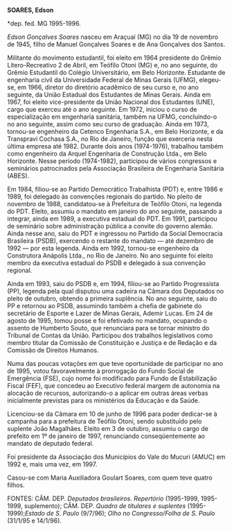 **SOARES, Edson**

\*dep. fed. MG 1995-1996.

*Edson Gonçalves Soares* nasceu em Araçuaí (MG) no dia 19 de novembro de
1945, filho de Manuel Gonçalves Soares e de Ana Gonçalves dos Santos.

Militante do movimento estudantil, foi eleito em 1964 presidente do
Grêmio Lítero-Recreativo 2 de Abril, em Teófilo Otoni (MG) e, no ano
seguinte, do Grêmio Estudantil do Colégio Universitário, em Belo
Horizonte. Estudante de engenharia civil da Universidade Federal de
Minas Gerais (UFMG), elegeu-se, em 1966, diretor do diretório acadêmico
de seu curso e, no ano seguinte, da União Estadual dos Estudantes de
Minas Gerais. Ainda em 1967, foi eleito vice-presidente da União
Nacional dos Estudantes (UNE), cargo que exerceu até o ano seguinte. Em
1972, iniciou o curso de especialização em engenharia sanitária, também
na UFMG, concluindo-o no ano seguinte, assim como seu curso de
graduação. Ainda em 1973, tornou-se engenheiro da Cetenco Engenharia
S.A., em Belo Horizonte, e da Transpravi Cochasa S.A., no Rio de
Janeiro, função que exerceria nesta última empresa até 1982. Durante
dois anos (1974-1976), trabalhou também como engenheiro da Arquel
Engenharia de Construção Ltda., em Belo Horizonte. Nesse período
(1974-1982), participou de vários congressos e seminários patrocinados
pela Associação Brasileira de Engenharia Sanitária (ABES).

Em 1984, filiou-se ao Partido Democrático Trabalhista (PDT) e, entre
1986 e 1989, foi delegado às convenções regionais do partido. No pleito
de novembro de 1988, candidatou-se à Prefeitura de Teófilo Otoni, na
legenda do PDT. Eleito, assumiu o mandato em janeiro do ano seguinte,
passando a integrar, ainda em 1989, a executiva estadual do PDT. Em
1991, participou de seminário sobre administração pública a convite do
governo alemão. Ainda nesse ano, saiu do PDT e ingressou no Partido da
Social Democracia Brasileira (PSDB), exercendo o restante do mandato —
até dezembro de 1992 — por esta legenda. Ainda em 1992, tornou-se
engenheiro da Construtora Anápolis Ltda., no Rio de Janeiro. No ano
seguinte foi eleito membro da executiva estadual do PSDB e delegado à
sua convenção regional.

Ainda em 1993, saiu do PSDB e, em 1994, filiou-se ao Partido
Progressista (PP), legenda pela qual disputou uma cadeira na Câmara dos
Deputados no pleito de outubro, obtendo a primeira suplência. No ano
seguinte, saiu do PP e retornou ao PSDB, assumindo também a chefia de
gabinete do secretário de Esporte e Lazer de Minas Gerais, Ademir Lucas.
Em 24 de agosto de 1995, tomou posse e foi efetivado no mandato,
ocupando o assento de Humberto Souto, que renunciara para se tornar
ministro do Tribunal de Contas da União. Participou dos trabalhos
legislativos como membro titular da Comissão de Constituição e Justiça e
de Redação e da Comissão de Direitos Humanos.

Numa das poucas votações em que teve oportunidade de participar no ano
de 1995, votou favoravelmente à prorrogação do Fundo Social de
Emergência (FSE), cujo nome foi modificado para Fundo de Estabilização
Fiscal (FEF), que concedeu ao Executivo federal margem de autonomia na
alocação de recursos, autorizando-o a aplicar em outras áreas verbas
inicialmente previstas para os ministérios da Educação e da Saúde.

Licenciou-se da Câmara em 10 de junho de 1996 para poder dedicar-se à
campanha para a prefeitura de Teófilo Otoni, sendo substituído pelo
suplente João Magalhães. Eleito em 3 de outubro, assumiu o cargo de
prefeito em 1º de janeiro de 1997, renunciando conseqüentemente ao
mandato de deputado federal.

Foi presidente da Associação dos Municípios do Vale do Mucuri (AMUC) em
1992 e, mais uma vez, em 1997.

Casou-se com Maria Auxiliadora Goulart Soares, com quem teve quatro
filhos.

FONTES: CÂM. DEP. *Deputados brasileiros. Repertório* (1995-1999,
1995-1999, suplemento); CÂM. DEP. *Quadro de titulares e suplentes*
(1995-1999);*Estado de S. Paulo* (9/7/96); *Olho no Congresso/Folha de
S. Paulo* (31/1/95 e 14/1/96).

 
